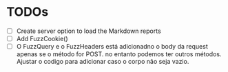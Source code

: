 # TODOs

- [ ] Create server option to load the Markdown reports
- [ ] Add FuzzCookie()
- [ ] O FuzzQuery e o FuzzHeaders está adicionadno o body da request apenas se o método for POST. no entanto podemos ter outros métodos. Ajustar o codigo para adicionar caso o corpo não seja vazio.
